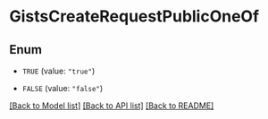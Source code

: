 # GistsCreateRequestPublicOneOf

## Enum


* `TRUE` (value: `"true"`)

* `FALSE` (value: `"false"`)


[[Back to Model list]](../README.md#documentation-for-models) [[Back to API list]](../README.md#documentation-for-api-endpoints) [[Back to README]](../README.md)


